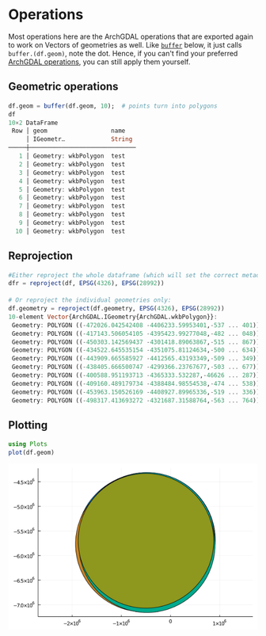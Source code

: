 # Operations
Most operations here are the ArchGDAL operations that are exported again to work on Vectors of geometries as well.
Like [`buffer`](@ref) below, it just calls `buffer.(df.geom)`, note the dot. Hence, if you can't find your preferred
[ArchGDAL operations](https://yeesian.com/ArchGDAL.jl/stable/geometries/), you can still apply them yourself.

## Geometric operations
```julia
df.geom = buffer(df.geom, 10);  # points turn into polygons
df
10×2 DataFrame
 Row │ geom                  name
     │ IGeometr…             String
─────┼──────────────────────────────
   1 │ Geometry: wkbPolygon  test
   2 │ Geometry: wkbPolygon  test
   3 │ Geometry: wkbPolygon  test
   4 │ Geometry: wkbPolygon  test
   5 │ Geometry: wkbPolygon  test
   6 │ Geometry: wkbPolygon  test
   7 │ Geometry: wkbPolygon  test
   8 │ Geometry: wkbPolygon  test
   9 │ Geometry: wkbPolygon  test
  10 │ Geometry: wkbPolygon  test
```

## Reprojection
```julia
#Either reproject the whole dataframe (which will set the correct metadata):
dfr = reproject(df, EPSG(4326), EPSG(28992))

# Or reproject the individual geometries only:
df.geometry = reproject(df.geometry, EPSG(4326), EPSG(28992))
10-element Vector{ArchGDAL.IGeometry{ArchGDAL.wkbPolygon}}:
 Geometry: POLYGON ((-472026.042542408 -4406233.59953401,-537 ... 401))
 Geometry: POLYGON ((-417143.506054105 -4395423.99277048,-482 ... 048))
 Geometry: POLYGON ((-450303.142569437 -4301418.89063867,-515 ... 867))
 Geometry: POLYGON ((-434522.645535154 -4351075.81124634,-500 ... 634))
 Geometry: POLYGON ((-443909.665585927 -4412565.43193349,-509 ... 349))
 Geometry: POLYGON ((-438405.666500747 -4299366.23767677,-503 ... 677))
 Geometry: POLYGON ((-400588.951193713 -4365333.532287,-46626 ... 287))
 Geometry: POLYGON ((-409160.489179734 -4388484.98554538,-474 ... 538))
 Geometry: POLYGON ((-453963.150526169 -4408927.89965336,-519 ... 336))
 Geometry: POLYGON ((-498317.413693272 -4321687.31588764,-563 ... 764))
```

## Plotting
```julia
using Plots
plot(df.geom)
```
![image](../plot_points.png)
